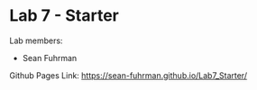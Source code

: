 # Lab 7 - Starter
Lab members:
- Sean Fuhrman

Github Pages Link: https://sean-fuhrman.github.io/Lab7_Starter/